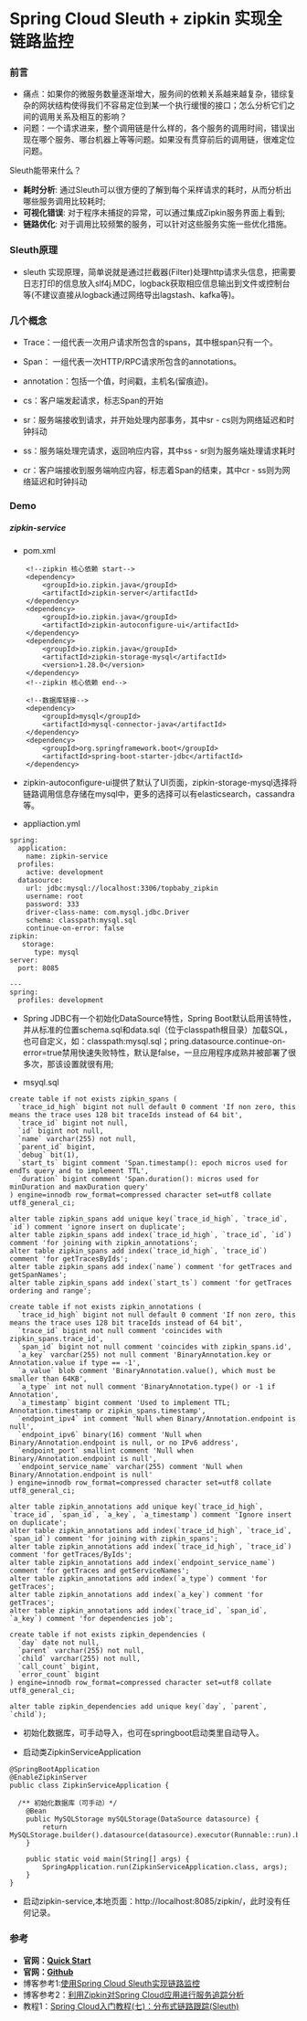 # Spring Cloud Sleuth + zipkin 实现全链路监控

### 前言

* 痛点：如果你的微服务数量逐渐增大，服务间的依赖关系越来越复杂，错综复杂的网状结构使得我们不容易定位到某一个执行缓慢的接口；怎么分析它们之间的调用关系及相互的影响？
* 问题：一个请求进来，整个调用链是什么样的，各个服务的调用时间，错误出现在哪个服务、哪台机器上等等问题。如果没有贯穿前后的调用链，很难定位问题。

Sleuth能带来什么？

* **耗时分析**: 通过Sleuth可以很方便的了解到每个采样请求的耗时，从而分析出哪些服务调用比较耗时;
* **可视化错误**: 对于程序未捕捉的异常，可以通过集成Zipkin服务界面上看到;
* **链路优化**: 对于调用比较频繁的服务，可以针对这些服务实施一些优化措施。

### Sleuth原理

* sleuth 实现原理，简单说就是通过拦截器(Filter)处理http请求头信息，把需要日志打印的信息放入slf4j.MDC，logback获取相应信息输出到文件或控制台等(不建议直接从logback通过网络导出lagstash、kafka等)。

### 几个概念

* Trace：一组代表一次用户请求所包含的spans，其中根span只有一个。
* Span： 一组代表一次HTTP/RPC请求所包含的annotations。
* annotation：包括一个值，时间戳，主机名(留痕迹)。

* cs：客户端发起请求，标志Span的开始
* sr：服务端接收到请求，并开始处理内部事务，其中sr - cs则为网络延迟和时钟抖动
* ss：服务端处理完请求，返回响应内容，其中ss - sr则为服务端处理请求耗时
* cr：客户端接收到服务端响应内容，标志着Span的结束，其中cr - ss则为网络延迟和时钟抖动

### Demo

##### zipkin-service

* pom.xml

```
	<!--zipkin 核心依赖 start-->
	<dependency>
		<groupId>io.zipkin.java</groupId>
		<artifactId>zipkin-server</artifactId>
	</dependency>
	<dependency>
		<groupId>io.zipkin.java</groupId>
		<artifactId>zipkin-autoconfigure-ui</artifactId>
	</dependency>
	<dependency>
		<groupId>io.zipkin.java</groupId>
		<artifactId>zipkin-storage-mysql</artifactId>
		<version>1.28.0</version>
	</dependency>
	<!--zipkin 核心依赖 end-->

	<!--数据库链接-->
	<dependency>
		<groupId>mysql</groupId>
		<artifactId>mysql-connector-java</artifactId>
	</dependency>
	<dependency>
		<groupId>org.springframework.boot</groupId>
		<artifactId>spring-boot-starter-jdbc</artifactId>
	</dependency>
```

* zipkin-autoconfigure-ui提供了默认了UI页面，zipkin-storage-mysql选择将链路调用信息存储在mysql中，更多的选择可以有elasticsearch，cassandra等。

* appliaction.yml

```
spring:
  application:
    name: zipkin-service
  profiles:
    active: development
  datasource:
    url: jdbc:mysql://localhost:3306/topbaby_zipkin
    username: root
    password: 333
    driver-class-name: com.mysql.jdbc.Driver
    schema: classpath:mysql.sql
    continue-on-error: false
zipkin:
   storage:
      type: mysql
server:
  port: 8085

---
spring:
  profiles: development

```

* Spring JDBC有一个初始化DataSource特性，Spring Boot默认启用该特性，并从标准的位置schema.sql和data.sql（位于classpath根目录）加载SQL，也可自定义，如：classpath:mysql.sql；pring.datasource.continue-on-error=true禁用快速失败特性，默认是false，一旦应用程序成熟并被部署了很多次，那该设置就很有用;

* msyql.sql

```
create table if not exists zipkin_spans (
  `trace_id_high` bigint not null default 0 comment 'If non zero, this means the trace uses 128 bit traceIds instead of 64 bit',
  `trace_id` bigint not null,
  `id` bigint not null,
  `name` varchar(255) not null,
  `parent_id` bigint,
  `debug` bit(1),
  `start_ts` bigint comment 'Span.timestamp(): epoch micros used for endTs query and to implement TTL',
  `duration` bigint comment 'Span.duration(): micros used for minDuration and maxDuration query'
) engine=innodb row_format=compressed character set=utf8 collate utf8_general_ci;

alter table zipkin_spans add unique key(`trace_id_high`, `trace_id`, `id`) comment 'ignore insert on duplicate';
alter table zipkin_spans add index(`trace_id_high`, `trace_id`, `id`) comment 'for joining with zipkin_annotations';
alter table zipkin_spans add index(`trace_id_high`, `trace_id`) comment 'for getTracesByIds';
alter table zipkin_spans add index(`name`) comment 'for getTraces and getSpanNames';
alter table zipkin_spans add index(`start_ts`) comment 'for getTraces ordering and range';

create table if not exists zipkin_annotations (
  `trace_id_high` bigint not null default 0 comment 'If non zero, this means the trace uses 128 bit traceIds instead of 64 bit',
  `trace_id` bigint not null comment 'coincides with zipkin_spans.trace_id',
  `span_id` bigint not null comment 'coincides with zipkin_spans.id',
  `a_key` varchar(255) not null comment 'BinaryAnnotation.key or Annotation.value if type == -1',
  `a_value` blob comment 'BinaryAnnotation.value(), which must be smaller than 64KB',
  `a_type` int not null comment 'BinaryAnnotation.type() or -1 if Annotation',
  `a_timestamp` bigint comment 'Used to implement TTL; Annotation.timestamp or zipkin_spans.timestamp',
  `endpoint_ipv4` int comment 'Null when Binary/Annotation.endpoint is null',
  `endpoint_ipv6` binary(16) comment 'Null when Binary/Annotation.endpoint is null, or no IPv6 address',
  `endpoint_port` smallint comment 'Null when Binary/Annotation.endpoint is null',
  `endpoint_service_name` varchar(255) comment 'Null when Binary/Annotation.endpoint is null'
) engine=innodb row_format=compressed character set=utf8 collate utf8_general_ci;

alter table zipkin_annotations add unique key(`trace_id_high`, `trace_id`, `span_id`, `a_key`, `a_timestamp`) comment 'Ignore insert on duplicate';
alter table zipkin_annotations add index(`trace_id_high`, `trace_id`, `span_id`) comment 'for joining with zipkin_spans';
alter table zipkin_annotations add index(`trace_id_high`, `trace_id`) comment 'for getTraces/ByIds';
alter table zipkin_annotations add index(`endpoint_service_name`) comment 'for getTraces and getServiceNames';
alter table zipkin_annotations add index(`a_type`) comment 'for getTraces';
alter table zipkin_annotations add index(`a_key`) comment 'for getTraces';
alter table zipkin_annotations add index(`trace_id`, `span_id`, `a_key`) comment 'for dependencies job';

create table if not exists zipkin_dependencies (
  `day` date not null,
  `parent` varchar(255) not null,
  `child` varchar(255) not null,
  `call_count` bigint,
  `error_count` bigint
) engine=innodb row_format=compressed character set=utf8 collate utf8_general_ci;

alter table zipkin_dependencies add unique key(`day`, `parent`, `child`);
```

* 初始化数据库，可手动导入，也可在springboot启动类里自动导入。

* 启动类ZipkinServiceApplication

```
@SpringBootApplication
@EnableZipkinServer
public class ZipkinServiceApplication {

  /** 初始化数据库（可手动）*/
	@Bean
	public MySQLStorage mySQLStorage(DataSource datasource) {
		return MySQLStorage.builder().datasource(datasource).executor(Runnable::run).build();
	}

	public static void main(String[] args) {
		SpringApplication.run(ZipkinServiceApplication.class, args);
	}
}
```

* 启动zipkin-service,本地页面：http://localhost:8085/zipkin/，此时没有任何记录。

##### 

### 参考

* **官网：[Quick Start](https://cloud.spring.io/spring-cloud-sleuth/)**
* **官网：[Github](https://github.com/spring-cloud/spring-cloud-sleuth)**
* 博客参考1:[使用Spring Cloud Sleuth实现链路监控](http://www.spring4all.com/article/156)
* 博客参考2：[利用Zipkin对Spring Cloud应用进行服务追踪分析](https://yq.aliyun.com/articles/60165)
* 教程1：[Spring Cloud入门教程(七)：分布式链路跟踪(Sleuth)](https://www.jianshu.com/p/c3d191663279)
